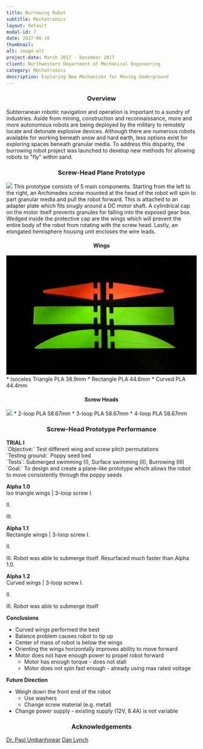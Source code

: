 ```yaml
---
title: Burrowing Robot
subtitle: Mechatronics
layout: default
modal-id: 7
date: 2017-06-10
thumbnail:
alt: image-alt
project-date: March 2017 - December 2017
client: Northwestern Department of Mechanical Engineering
category: Mechatronics
description: Exploring New Mechanisms for Moving Underground
---
```

<center><h3>Overview</h3></center>
Subterranean robotic navigation and operation is important to a sundry of industries. Aside from mining, construction and reconnaissance, more and more autonomous robots are being deployed by the military to remotely locate and detonate explosive devices. Although there are numerous robots available for working beneath snow and hard earth, less options exist for exploring spaces beneath granular media. To address this disparity, the burrowing robot project was launched to develop new methods for allowing robots to "fly" within sand.

<center><h3>Screw-Head Plane Prototype</h3></center>
<img src= "img/portfolio/7/screw_head_plane.png" width="600" class="img-responsive">
This prototype consists of 5 main components. Starting from the left to the right, an Archimedes screw mounted at the head of the robot will spin to part granular media and pull the robot forward. This is attached to an adapter plate which fits snugly around a DC motor shaft. A cylindrical cap on the motor itself prevents granules for falling into the exposed gear box. Wedged inside the protective cap are the wings which will prevent the entire body of the robot from rotating with the screw head. Lastly, an elongated hemisphere housing unit encloses the wire leads.

<center><h4>Wings</h4></center>
<img src= "img/portfolio/7/wings.png" width="600" class="img-responsive">
* Isoceles Triangle PLA 38.9mm
* Rectangle PLA 44.6mm
* Curved PLA 44.4mm

<center><h4>Screw Heads</h4></center>
<img src= "img/portfolio/7/screws.png" width="600" class="img-responsive">
* 2-loop PLA 58.67mm
* 3-loop PLA 58.67mm
* 4-loop PLA 58.67mm

<center><h3>Screw-Head Prototype Performance</h3></center>
<b>TRIAL I</b><br>
`Objective:` Test different wing and screw pitch permutations<br>
`Testing ground:` Poppy seed bed<br>
`Tests`: Submerged swimming (I), Surface swimming (II), Burrowing (III) <br>
`Goal:` To design and create a plane-like prototype which allows the robot to move consistently through the poppy seeds

<b>Alpha 1.0</b><br>
Iso triangle wings | 3-loop screw
I.

II.

III.

<b>Alpha 1.1</b><br>
Rectangle wings | 3-loop screw
I.

II.

III. Robot was able to submerge itself. Resurfaced much faster than Alpha 1.0.

<b>Alpha 1.2</b><br>
Curved wings | 3-loop screw
I.

II.

III. Robot was able to submerge itself

<b>Conclusions</b>
* Curved wings performed the best
* Balance problem causes robot to tip up
* Center of mass of robot is below the wings
* Orienting the wings horizontally improves ability to move forward
* Motor does not have enough power to propel robot forward
  * Motor has enough torque - does not stall
  * Motor does not spin fast enough - already using max rated voltage

<b>Future Direction</b>
* Weigh down the front end of the robot
  * Use washers
  * Change screw material (e.g. metal)
* Change power supply - existing supply (12V, 8.4A) is not variable

<center><h3>Acknowledgements</h3></center>
<a href="http://www.mccormick.northwestern.edu/research-faculty/directory/affiliated/umbanhowar-paul.html">Dr. Paul Umbanhowar</a>
<a href="https://github.com/dlynch7">Dan Lynch</a>
